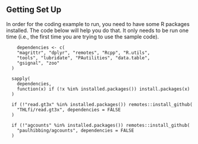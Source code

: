 ## Getting Set Up

In order for the coding example to run, you need to have some R packages installed.
The code below will help you do that. It only needs to be run one time (i.e., the first
time you are trying to use the sample code).

```
    dependencies <- c(
    "magrittr", "dplyr", "remotes", "Rcpp", "R.utils",
    "tools", "lubridate", "PAutilities", "data.table",
    "gsignal", "zoo"
  )
  
  sapply(
    dependencies,
    function(x) if (!x %in% installed.packages()) install.packages(x)
  )
  
  if (!"read.gt3x" %in% installed.packages()) remotes::install_github(
    "THLfi/read.gt3x", dependencies = FALSE
  )

  if (!"agcounts" %in% installed.packages()) remotes::install_github(
    "paulhibbing/agcounts", dependencies = FALSE
  )
```
